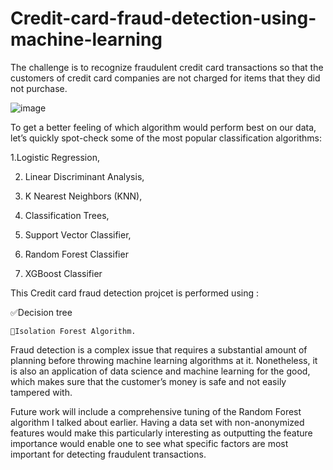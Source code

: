 # Credit-card-fraud-detection-using-machine-learning
The challenge is to recognize fraudulent credit card transactions so that the customers of credit card companies are not charged for items that they did not purchase.



![image](https://user-images.githubusercontent.com/83292249/134882256-1fa3cef7-45ab-4428-960e-3e3c32ef518b.png)



To get a better feeling of which algorithm would perform best on our data, let’s quickly spot-check some of the most popular classification algorithms:

 1.Logistic Regression,

 2. Linear Discriminant Analysis,

 3. K Nearest Neighbors (KNN),

 4. Classification Trees,

 5. Support Vector Classifier,

 6. Random Forest Classifier

 7. XGBoost Classifier

This Credit card fraud detection projcet is performed using :


✅Decision tree 
    
    📌Isolation Forest Algorithm.



Fraud detection is a complex issue that requires a substantial amount of planning before throwing machine learning algorithms at it. Nonetheless, it is also an application of data science and machine learning for the good, which makes sure that the customer’s money is safe and not easily tampered with.

Future work will include a comprehensive tuning of the Random Forest algorithm I talked about earlier. Having a data set with non-anonymized features would make this particularly interesting as outputting the feature importance would enable one to see what specific factors are most important for detecting fraudulent transactions.
